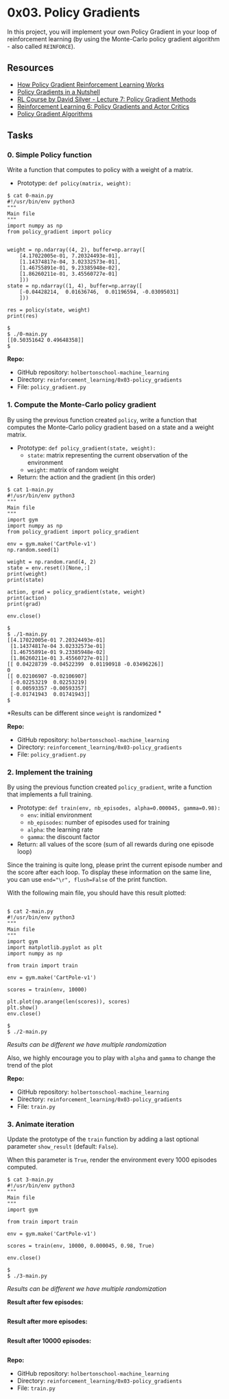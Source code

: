 <h1 class="gap">0x03. Policy Gradients</h1>
<p>In this project, you will implement your own Policy Gradient in your loop of reinforcement learning (by using the Monte-Carlo policy gradient algorithm - also called <code>REINFORCE</code>).</p>

<h2>Resources</h2>
<ul>
<li><a href="/rltoken/hfQFTtnxkkdO7AjwJvJb6Q" title="How Policy Gradient Reinforcement Learning Works" target="_blank">How Policy Gradient Reinforcement Learning Works</a></li>
<li><a href="/rltoken/bM4ElarNtJMNI71i2bkPNw" title="Policy Gradients in a Nutshell" target="_blank">Policy Gradients in a Nutshell</a></li>
<li><a href="/rltoken/Ehf_ISuQx-hUUB21P4uMvQ" title="RL Course by David Silver - Lecture 7: Policy Gradient Methods" target="_blank">RL Course by David Silver - Lecture 7: Policy Gradient Methods</a></li>
<li><a href="/rltoken/wxP1EioedlosWi-op63zLA" title="Reinforcement Learning 6: Policy Gradients and Actor Critics" target="_blank">Reinforcement Learning 6: Policy Gradients and Actor Critics</a></li>
<li><a href="/rltoken/EiARIynXiIJXqw9P8o0jtg" title="Policy Gradient Algorithms" target="_blank">Policy Gradient Algorithms</a></li>
</ul>

<h2 class="gap">Tasks</h2>

<div data-role="task7539" data-position="1" id="task-num-0">
        <div class="panel panel-default task-card " id="task-7539">
  <span id="user_id" data-id="1283"></span>

  <div class="panel-heading">
    <h3 class="panel-title">
      0. Simple Policy function
    </h3>


  </div>

  <div class="panel-body">
    <span id="user_id" data-id="1283"></span>

    

<!-- Progress vs Score -->

<!-- Task Body -->
<p>Write a function that computes to policy with a weight of a matrix.</p>

<ul>
<li>Prototype: <code>def policy(matrix, weight):</code></li>
</ul>

<pre><code>$ cat 0-main.py
#!/usr/bin/env python3
"""
Main file
"""
import numpy as np
from policy_gradient import policy


weight = np.ndarray((4, 2), buffer=np.array([
    [4.17022005e-01, 7.20324493e-01], 
    [1.14374817e-04, 3.02332573e-01], 
    [1.46755891e-01, 9.23385948e-02], 
    [1.86260211e-01, 3.45560727e-01]
    ]))
state = np.ndarray((1, 4), buffer=np.array([
    [-0.04428214,  0.01636746,  0.01196594, -0.03095031]
    ]))

res = policy(state, weight)
print(res)

$
$ ./0-main.py
[[0.50351642 0.49648358]]
$
</code></pre>

  </div>

  <div class="list-group">
    <!-- Task URLs -->

<!-- Github information -->
<div class="list-group-item">
<p><strong>Repo:</strong></p>
<ul>
    <li>GitHub repository: <code>holbertonschool-machine_learning</code></li>
    <li>Directory: <code>reinforcement_learning/0x03-policy_gradients</code></li>
    <li>File: <code>policy_gradient.py</code></li>
</ul>
</div>
  </div>

  <div class="panel-footer">
      
<div>
</div>
</div>
</div>
</div>

</div>

<!--1 -->
<div data-role="task7540" data-position="2" id="task-num-1">
        <div class="panel panel-default task-card " id="task-7540">
  <span id="user_id" data-id="1283"></span>

  <div class="panel-heading">
    <h3 class="panel-title">
      1. Compute the Monte-Carlo policy gradient
    </h3>
  </div>

  <div class="panel-body">
    <span id="user_id" data-id="1283"></span>
<!-- Progress vs Score -->

<!-- Task Body -->
<p>By using the previous function created <code>policy</code>, write a function that computes the Monte-Carlo policy gradient based on a state and a weight matrix.</p>

<ul>
<li>Prototype: <code>def policy_gradient(state, weight):</code>

<ul>
<li><code>state</code>: matrix representing the current observation of the environment</li>
<li><code>weight</code>: matrix of random weight</li>
</ul></li>
<li>Return: the action and the gradient (in this order)</li>
</ul>

<pre><code>$ cat 1-main.py
#!/usr/bin/env python3
"""
Main file
"""
import gym
import numpy as np
from policy_gradient import policy_gradient

env = gym.make('CartPole-v1')
np.random.seed(1)

weight = np.random.rand(4, 2)
state = env.reset()[None,:]
print(weight)
print(state)

action, grad = policy_gradient(state, weight)
print(action)
print(grad)

env.close()

$ 
$ ./1-main.py
[[4.17022005e-01 7.20324493e-01]
 [1.14374817e-04 3.02332573e-01]
 [1.46755891e-01 9.23385948e-02]
 [1.86260211e-01 3.45560727e-01]]
[[ 0.04228739 -0.04522399  0.01190918 -0.03496226]]
0
[[ 0.02106907 -0.02106907]
 [-0.02253219  0.02253219]
 [ 0.00593357 -0.00593357]
 [-0.01741943  0.01741943]]
$ 
</code></pre>

<p>*Results can be different since <code>weight</code> is randomized *</p>

  </div>

  <div class="list-group">
    <!-- Task URLs -->

<!-- Github information -->
<div class="list-group-item">
<p><strong>Repo:</strong></p>
<ul>
    <li>GitHub repository: <code>holbertonschool-machine_learning</code></li>
    <li>Directory: <code>reinforcement_learning/0x03-policy_gradients</code></li>
    <li>File: <code>policy_gradient.py</code></li>
</ul>
</div>
  </div>

  <div class="panel-footer">
      
<div>
</div>
</div>

</div>
</div>

</div>

<!--2 -->
<div data-role="task7541" data-position="3" id="task-num-2">
        <div class="panel panel-default task-card " id="task-7541">
  <span id="user_id" data-id="1283"></span>

  <div class="panel-heading">
    <h3 class="panel-title">
      2. Implement the training
    </h3>
  </div>

  <div class="panel-body">
    <span id="user_id" data-id="1283"></span>

    

<!-- Progress vs Score -->

<!-- Task Body -->
<p>By using the previous function created <code>policy_gradient</code>, write a function that implements a full training.</p>

<ul>
<li>Prototype: <code>def train(env, nb_episodes, alpha=0.000045, gamma=0.98):</code>

<ul>
<li><code>env</code>: initial environment</li>
<li><code>nb_episodes</code>: number of episodes used for training</li>
<li><code>alpha</code>: the learning rate</li>
<li><code>gamma</code>: the discount factor</li>
</ul></li>
<li>Return: all values of the score (sum of all rewards during one episode loop)</li>
</ul>

<p>Since the training is quite long, please print the current episode number and the score after each loop. To display these information on the same line, you can use <code>end="\r", flush=False</code> of the print function.</p>

<p>With the following main file, you should have this result plotted:</p>

<p><img src="https://holbertonintranet.s3.amazonaws.com/uploads/medias/2020/12/e2fff0551f5173b824a8ee1b2e67aff72d7309e2.png?X-Amz-Algorithm=AWS4-HMAC-SHA256&amp;X-Amz-Credential=AKIARDDGGGOUWMNL5ANN%2F20210311%2Fus-east-1%2Fs3%2Faws4_request&amp;X-Amz-Date=20210311T172848Z&amp;X-Amz-Expires=86400&amp;X-Amz-SignedHeaders=host&amp;X-Amz-Signature=9f5faffd4ad7ed3060ce69f91ff4a622b9798fc7d442b919281350285607adb4" alt="" style=""></p>

<pre><code>$ cat 2-main.py
#!/usr/bin/env python3
"""
Main file
"""
import gym
import matplotlib.pyplot as plt
import numpy as np

from train import train

env = gym.make('CartPole-v1')

scores = train(env, 10000)

plt.plot(np.arange(len(scores)), scores)
plt.show()
env.close()

$ 
$ ./2-main.py
</code></pre>

<p><em>Results can be different we have multiple randomization</em></p>

<p>Also, we highly encourage you to play with <code>alpha</code> and <code>gamma</code> to change the trend of the plot</p>

  </div>

  <div class="list-group">
    <!-- Task URLs -->

<!-- Github information -->
<div class="list-group-item">
<p><strong>Repo:</strong></p>
<ul>
    <li>GitHub repository: <code>holbertonschool-machine_learning</code></li>
    <li>Directory: <code>reinforcement_learning/0x03-policy_gradients</code></li>
    <li>File: <code>train.py</code></li>
</ul>
</div>
  </div>

  <div class="panel-footer">
      
<div>
</div>


</div>

</div>
</div>

</div>

<!--3 -->
<div data-role="task7542" data-position="4" id="task-num-3">
        <div class="panel panel-default task-card " id="task-7542">
  <span id="user_id" data-id="1283"></span>

  <div class="panel-heading">
    <h3 class="panel-title">
      3. Animate iteration
    </h3>
  </div>

  <div class="panel-body">
    <span id="user_id" data-id="1283"></span>

    

<!-- Progress vs Score -->

<!-- Task Body -->
<p>Update the prototype of the <code>train</code> function by adding a last optional parameter <code>show_result</code> (default: <code>False</code>).</p>

<p>When this parameter is <code>True</code>, render the environment every 1000 episodes computed.</p>

<pre><code>$ cat 3-main.py
#!/usr/bin/env python3
"""
Main file
"""
import gym

from train import train

env = gym.make('CartPole-v1')

scores = train(env, 10000, 0.000045, 0.98, True)

env.close()

$ 
$ ./3-main.py
</code></pre>

<p><em>Results can be different we have multiple randomization</em></p>

<p><strong>Result after few episodes:</strong></p>

<p><img src="https://holbertonintranet.s3.amazonaws.com/uploads/medias/2020/12/51a3d986d9c96960ddd0c009f7eaac5a2ce9f549.gif?X-Amz-Algorithm=AWS4-HMAC-SHA256&amp;X-Amz-Credential=AKIARDDGGGOUWMNL5ANN%2F20210311%2Fus-east-1%2Fs3%2Faws4_request&amp;X-Amz-Date=20210311T172848Z&amp;X-Amz-Expires=86400&amp;X-Amz-SignedHeaders=host&amp;X-Amz-Signature=e629585d9e7ad3da8d8f546112f02daecf1be6ed9ad640cfe09a82448395b91e" alt="" style=""></p>

<p><strong>Result after more episodes:</strong></p>

<p><img src="https://holbertonintranet.s3.amazonaws.com/uploads/medias/2020/12/8dadd3f7918aa188cde1b5c6ac2aafddac8a081f.gif?X-Amz-Algorithm=AWS4-HMAC-SHA256&amp;X-Amz-Credential=AKIARDDGGGOUWMNL5ANN%2F20210311%2Fus-east-1%2Fs3%2Faws4_request&amp;X-Amz-Date=20210311T172848Z&amp;X-Amz-Expires=86400&amp;X-Amz-SignedHeaders=host&amp;X-Amz-Signature=e3fffaa012e1bee3fc453f8da226bbfe9ad45883dcc91d528cef0133dab07673" alt="" style=""></p>

<p><strong>Result after 10000 episodes:</strong></p>

<p><img src="https://holbertonintranet.s3.amazonaws.com/uploads/medias/2020/12/da9d7deed16c5c9aec05e26bf14cf8b76e70dcce.gif?X-Amz-Algorithm=AWS4-HMAC-SHA256&amp;X-Amz-Credential=AKIARDDGGGOUWMNL5ANN%2F20210311%2Fus-east-1%2Fs3%2Faws4_request&amp;X-Amz-Date=20210311T172849Z&amp;X-Amz-Expires=86400&amp;X-Amz-SignedHeaders=host&amp;X-Amz-Signature=8da7eab1c488ad5e9597011eef4c7b478355a9a4fcc4cce5829049c2e1bda3e0" alt="" style=""></p>

  </div>

  <div class="list-group">
    <!-- Task URLs -->

<!-- Github information -->
<div class="list-group-item">
<p><strong>Repo:</strong></p>
<ul>
    <li>GitHub repository: <code>holbertonschool-machine_learning</code></li>
    <li>Directory: <code>reinforcement_learning/0x03-policy_gradients</code></li>
    <li>File: <code>train.py</code></li>
</ul>
</div>
  </div>

  <div class="panel-footer">
      
<div>
</div>
</div>



  </div>
</div>

</div>